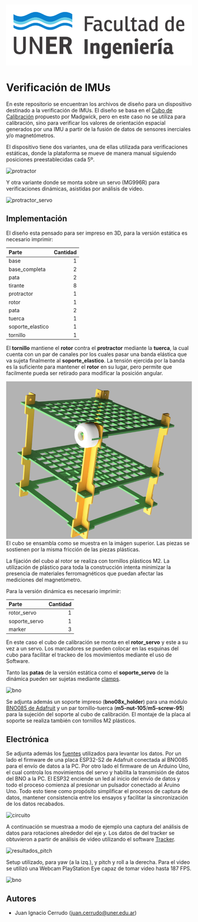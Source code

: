 
![Scheme|30%](fiuner.png)

# Verificación de IMUs

En este repositorio se encuentran los archivos de diseño para un dispositivo destinado a la verificación de IMUs. El diseño se basa en el [Cubo de Calibración](https://github.com/xioTechnologies/Calibration-Cube) propuesto por Madgwick, pero en este caso no se utiliza para calibración, sino para verificar los valores de orientación espacial generados por una IMU a partir de la fusión de datos de sensores inerciales y/o magnetómetros.

El dispositivo tiene dos variantes, una de ellas utilizada para verificaciones estáticas, donde la plataforma se mueve de manera manual siguiendo posiciones preestablecidas cada 5º.

![protractor](./Imágenes/Protractor_1.png)

Y otra variante donde se monta sobre un servo (MG996R) para verificaciones dinámicas, asistidas por análisis de video.

![protractor_servo](./Imágenes/Protractor_servo_1.png)

## Implementación

El diseño esta pensado para ser impreso en 3D, para la versión estática es necesario imprimir:

| Parte             | Cantidad |
| :---------------- | -------: |
| base              | 1        |
| base_completa     | 2        |
| pata              | 2        |
| tirante           | 8        |
| protractor        | 1        |
| rotor             | 1        |
| pata              | 2        |
| tuerca            | 1        |
| soporte_elastico  | 1        |
| tornillo          | 1        |

El **tornillo** mantiene el **rotor** contra el **protractor** mediante la **tuerca**, la cual cuenta con un par de canales por los cuales pasar una banda elástica que va sujeta finalmente al **soporte_elastico**. La tensión ejercida por la banda es la suficiente para mantener el **rotor** en su lugar, pero permite que facilmente pueda ser retirado para modificar la posición angular.

![cubo](./Imágenes/cubo.PNG)
El cubo se ensambla como se muestra en la imágen superior. Las piezas se sostienen por la misma fricción de las piezas plásticas.

La fijación del cubo al rotor se realiza con tornillos plásticos M2. La utilización de plástico para toda la construcción intenta minimizar la presencia de materiales ferromagnéticos que puedan afectar las mediciones del magnetómetro.

Para la versión dinámica es necesario imprimir:

| Parte             | Cantidad |
| :---------------- | -------: |
| rotor_servo       | 1        |
| soporte_servo     | 1        |
| marker            | 3        |

En este caso el cubo de calibración se monta en el **rotor_servo** y este a su vez a un servo. Los marcadores se pueden colocar en las esquinas del cubo para facilitar el trackeo de los movimientos mediante el uso de Software.

Tanto las **patas** de la versión estática como el **soporte_servo** de la dinámica pueden ser sujetas mediante [clamps](https://www.thingiverse.com/thing:1673030).

![bno](./Imágenes/bno.PNG)

Se adjunta además un soporte impreso (**bno08x_holder**) para una módulo [BNO085 de Adafruit](https://www.adafruit.com/product/4754) y un par tornillo-tuerca (**m5-nut-105**/**m5-screw-95**) para la sujeción del soporte al cubo de calibración. El montaje de la placa al soporte se realiza también con tornillos M2 plásticos.

## Electrónica

Se adjunta además los [fuentes](./Firmware) utilizados para levantar los datos. Por un lado el firmware de una placa ESP32-S2 de Adafruit conectada al BNO085 para el envío de datos a la PC. Por otro lado el firmware de un Arduino Uno, el cual controla los movimientos del servo y habilita la transmisión de datos del BNO a la PC. El ESP32 enciende un led al inicio del envío de datos y todo el proceso comienza al presionar un pulsador conectado al Aruino Uno. Todo esto tiene como propósito simplificar el procesos de captura de datos, mantener consistencia entre los ensayos y facilitar la sincronización de los datos recabados.

![circuito](./Imágenes/circuito.png)

A continuación se muestraa a modo de ejemplo una captura del análisis de datos para rotaciones alrededor del eje y. Los datos de del tracker se obtuvieron a partir de análisis de video utilizando el software [Tracker](https://physlets.org/tracker/). 

![resultados_pitch](./Imágenes/resultados_pitch.png)

Setup utilizado, para yaw (a la izq.), y pitch y roll a la derecha. Para el video se utilizó una Webcam PlayStation Eye capaz de tomar video hasta 187 FPS.

![bno](./Imágenes/setup.jpg)

## Autores

* Juan Ignacio Cerrudo (juan.cerrudo@uner.edu.ar)